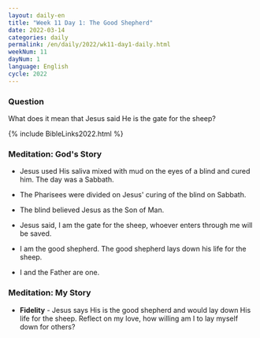 ```yaml
---
layout: daily-en
title: "Week 11 Day 1: The Good Shepherd"
date: 2022-03-14
categories: daily
permalink: /en/daily/2022/wk11-day1-daily.html
weekNum: 11
dayNum: 1
language: English
cycle: 2022
---
```


### Question     
What does it mean that Jesus said He is the gate for the sheep?

{% include BibleLinks2022.html %} 

### Meditation: God's Story   
+ Jesus used His saliva mixed with mud on the eyes of a blind and cured him. The day was a Sabbath. 

+ The Pharisees were divided on Jesus' curing of the blind on Sabbath. 

+ The blind believed Jesus as the Son of Man. 

+ Jesus said, I am the gate for the sheep, whoever enters through me will be saved. 

+ I am the good shepherd. The good shepherd lays down his life for the sheep. 

+ I and the Father are one. 

### Meditation: My Story   
+ **Fidelity** - Jesus says His is the good shepherd and would lay down His life for the sheep. Reflect on my love, how willing am I to lay myself down for others? 
